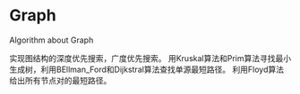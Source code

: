 # Graph
Algorithm about Graph

实现图结构的深度优先搜索，广度优先搜索。
用Kruskal算法和Prim算法寻找最小生成树，利用BEllman_Ford和Dijkstral算法查找单源最短路径。
利用Floyd算法给出所有节点对的最短路径。